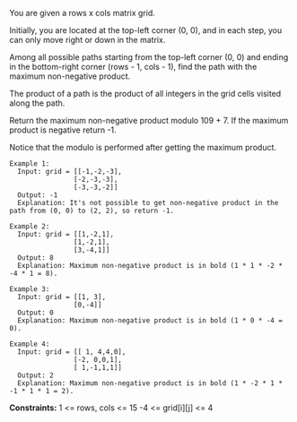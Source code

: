 You are given a rows x cols matrix grid. 

Initially, you are located at the top-left corner (0, 0), and in each step, you can only move right or down in the matrix.

Among all possible paths starting from the top-left corner (0, 0) and ending in the bottom-right corner (rows - 1, cols - 1), 
find the path with the maximum non-negative product. 

The product of a path is the product of all integers in the grid cells visited along the path.

Return the maximum non-negative product modulo 109 + 7. If the maximum product is negative return -1.

Notice that the modulo is performed after getting the maximum product.

```
Example 1:
  Input: grid = [[-1,-2,-3],
                [-2,-3,-3],
                [-3,-3,-2]]
  Output: -1
  Explanation: It's not possible to get non-negative product in the path from (0, 0) to (2, 2), so return -1.

Example 2:
  Input: grid = [[1,-2,1],
                [1,-2,1],
                [3,-4,1]]
  Output: 8
  Explanation: Maximum non-negative product is in bold (1 * 1 * -2 * -4 * 1 = 8).

Example 3:
  Input: grid = [[1, 3],
                [0,-4]]
  Output: 0
  Explanation: Maximum non-negative product is in bold (1 * 0 * -4 = 0).

Example 4:
  Input: grid = [[ 1, 4,4,0],
                [-2, 0,0,1],
                [ 1,-1,1,1]]
  Output: 2
  Explanation: Maximum non-negative product is in bold (1 * -2 * 1 * -1 * 1 * 1 = 2).
```  

**Constraints:**
  1 <= rows, cols <= 15
  -4 <= grid[i][j] <= 4